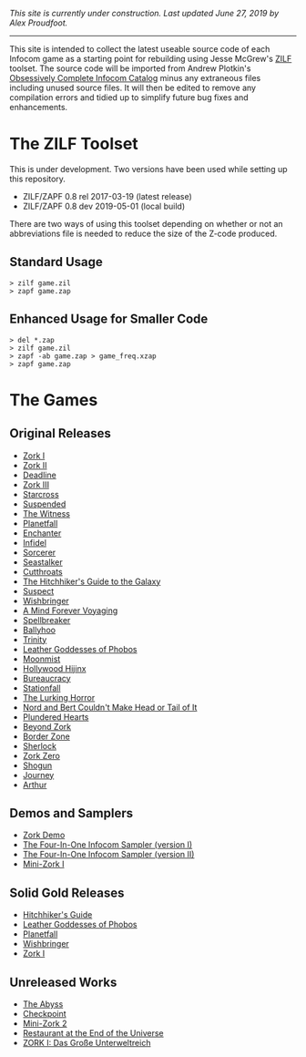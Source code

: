 *This site is currently under construction. Last updated June 27, 2019 by Alex Proudfoot.*

----

This site is intended to collect the latest useable source code of each Infocom game as a starting point for rebuilding using Jesse McGrew's [ZILF](https://bitbucket.org/jmcgrew/zilf/wiki/Home) toolset. The source code will be imported from Andrew Plotkin's [Obsessively Complete Infocom Catalog](https://eblong.com/infocom/) minus any extraneous files including unused source files. It will then be edited to remove any compilation errors and tidied up to simplify future bug fixes and enhancements.

# The ZILF Toolset

This is under development. Two versions have been used while setting up this repository.

* ZILF/ZAPF 0.8 rel 2017-03-19 (latest release)
* ZILF/ZAPF 0.8 dev 2019-05-01 (local build)

There are two ways of using this toolset depending on whether or not an abbreviations file is needed to reduce the size of the Z-code produced.

## Standard Usage
~~~~
> zilf game.zil
> zapf game.zap
~~~~
## Enhanced Usage for Smaller Code
~~~~
> del *.zap
> zilf game.zil
> zapf -ab game.zap > game_freq.xzap
> zapf game.zap
~~~~

# The Games

## Original Releases

* [Zork I](https://the-infocom-files.github.io/zork1/)
* [Zork II]()
* [Deadline]()
* [Zork III]()
* [Starcross]()
* [Suspended]()
* [The Witness]()
* [Planetfall]()
* [Enchanter]()
* [Infidel]()
* [Sorcerer]()
* [Seastalker]()
* [Cutthroats]()
* [The Hitchhiker's Guide to the Galaxy]()
* [Suspect]()
* [Wishbringer]()
* [A Mind Forever Voyaging]()
* [Spellbreaker]()
* [Ballyhoo]()
* [Trinity]()
* [Leather Goddesses of Phobos]()
* [Moonmist]()
* [Hollywood Hijinx]()
* [Bureaucracy]()
* [Stationfall]()
* [The Lurking Horror]()
* [Nord and Bert Couldn't Make Head or Tail of It]()
* [Plundered Hearts]()
* [Beyond Zork]()
* [Border Zone]()
* [Sherlock]()
* [Zork Zero]()
* [Shogun]()
* [Journey]()
* [Arthur]()

## Demos and Samplers

* [Zork Demo]()
* [The Four-In-One Infocom Sampler (version I)]()
* [The Four-In-One Infocom Sampler (version II)]()
* [Mini-Zork I]()

## Solid Gold Releases

* [Hitchhiker's Guide]()
* [Leather Goddesses of Phobos]()
* [Planetfall]()
* [Wishbringer]()
* [Zork I]()

## Unreleased Works

* [The Abyss]()
* [Checkpoint]()
* [Mini-Zork 2]()
* [Restaurant at the End of the Universe]()
* [ZORK I: Das Große Unterweltreich]()
